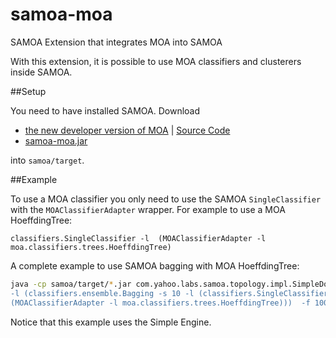 samoa-moa
=========

SAMOA Extension that integrates MOA into SAMOA

With this extension, it is possible to use MOA classifiers and clusterers inside SAMOA.

##Setup

You need to have installed SAMOA. Download 

- [the new developer version of MOA](https://sourceforge.net/projects/moa-datastream/files/MOA/2013%20August/moa-dev-13-11.jar/download) | [Source Code](https://code.google.com/r/abifet-moa-dev/)
- [samoa-moa.jar](https://sourceforge.net/projects/moa-datastream/files/MOA/2013%20August/samoa-moa.jar/download) 

into `samoa/target`.

##Example

To use a MOA classifier you only need to use the SAMOA `SingleClassifier` with the `MOAClassifierAdapter` wrapper. For example to use a MOA HoeffdingTree:

`classifiers.SingleClassifier -l  (MOAClassifierAdapter -l moa.classifiers.trees.HoeffdingTree)`

A complete example to use SAMOA bagging with MOA HoeffdingTree:

```bash
java -cp samoa/target/*.jar com.yahoo.labs.samoa.topology.impl.SimpleDoTask "PrequentialEvaluation 
-l (classifiers.ensemble.Bagging -s 10 -l (classifiers.SingleClassifier -l  
(MOAClassifierAdapter -l moa.classifiers.trees.HoeffdingTree)))  -f 100000 -i 1000000"
```

Notice that this example uses the Simple Engine.

